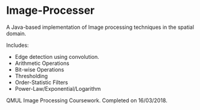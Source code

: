 # Image-Processer
A Java-based implementation of Image processing techniques in the spatial domain.

Includes:
  - Edge detection using convolution.
  - Arithmetic Operations
  - Bit-wise Operations
  - Thresholding
  - Order-Statistic Filters
  - Power-Law/Exponential/Logarithm
 
QMUL Image Processing Coursework.
Completed on 16/03/2018.
